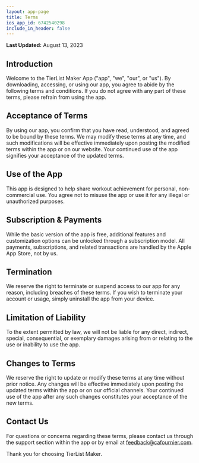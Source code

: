 ```yaml
---
layout: app-page
title: Terms
ios_app_id: 6742540298
include_in_header: false
---
```


**Last Updated:** August 13, 2023

## Introduction

Welcome to the TierList Maker App ("app", "we", "our", or "us"). By downloading, accessing, or using our app, you agree to abide by the following terms and conditions. If you do not agree with any part of these terms, please refrain from using the app.

## Acceptance of Terms

By using our app, you confirm that you have read, understood, and agreed to be bound by these terms. We may modify these terms at any time, and such modifications will be effective immediately upon posting the modified terms within the app or on our website. Your continued use of the app signifies your acceptance of the updated terms.

## Use of the App

This app is designed to help share workout achievement for personal, non-commercial use. You agree not to misuse the app or use it for any illegal or unauthorized purposes.

## Subscription & Payments

While the basic version of the app is free, additional features and customization options can be unlocked through a subscription model. All payments, subscriptions, and related transactions are handled by the Apple App Store, not by us. 

## Termination

We reserve the right to terminate or suspend access to our app for any reason, including breaches of these terms. If you wish to terminate your account or usage, simply uninstall the app from your device.

## Limitation of Liability

To the extent permitted by law, we will not be liable for any direct, indirect, special, consequential, or exemplary damages arising from or relating to the use or inability to use the app.

## Changes to Terms

We reserve the right to update or modify these terms at any time without prior notice. Any changes will be effective immediately upon posting the updated terms within the app or on our official channels. Your continued use of the app after any such changes constitutes your acceptance of the new terms.

## Contact Us

For questions or concerns regarding these terms, please contact us through the support section within the app or by email at [feedback@cafournier.com](mailto:feedback@cafournier.com).

Thank you for choosing TierList Maker.
